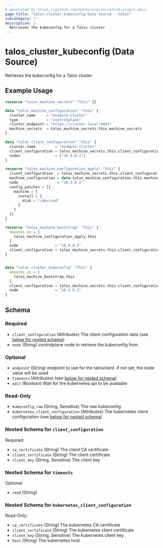 ```yaml
---
# generated by https://github.com/hashicorp/terraform-plugin-docs
page_title: "talos_cluster_kubeconfig Data Source - talos"
subcategory: ""
description: |-
  Retrieves the kubeconfig for a Talos cluster
---
```


# talos_cluster_kubeconfig (Data Source)

Retrieves the kubeconfig for a Talos cluster

## Example Usage

```terraform
resource "talos_machine_secrets" "this" {}

data "talos_machine_configuration" "this" {
  cluster_name     = "example-cluster"
  type             = "controlplane"
  cluster_endpoint = "https://cluster.local:6443"
  machine_secrets  = talos_machine_secrets.this.machine_secrets
}

data "talos_client_configuration" "this" {
  cluster_name         = "example-cluster"
  client_configuration = talos_machine_secrets.this.client_configuration
  nodes                = ["10.5.0.2"]
}

resource "talos_machine_configuration_apply" "this" {
  client_configuration  = talos_machine_secrets.this.client_configuration
  machine_configuration = data.talos_machine_configuration.this.machine_configuration
  node                  = "10.5.0.2"
  config_patches = [{
    machine = {
      install = {
        disk = "/dev/sdd"
      }
    }
  }]
}

resource "talos_machine_bootstrap" "this" {
  depends_on = [
    talos_machine_configuration_apply.this
  ]
  node                 = "10.5.0.2"
  client_configuration = talos_machine_secrets.this.client_configuration
}


data "talos_cluster_kubeconfig" "this" {
  depends_on = [
    talos_machine_bootstrap.this
  ]
  client_configuration = talos_machine_secrets.this.client_configuration
  node                 = "10.5.0.2"
}
```

<!-- schema generated by tfplugindocs -->
## Schema

### Required

- `client_configuration` (Attributes) The client configuration data (see [below for nested schema](#nestedatt--client_configuration))
- `node` (String) controlplane node to retrieve the kubeconfig from

### Optional

- `endpoint` (String) endpoint to use for the talosclient. if not set, the node value will be used
- `timeouts` (Attributes) (see [below for nested schema](#nestedatt--timeouts))
- `wait` (Boolean) Wait for the kubernetes api to be available

### Read-Only

- `kubeconfig_raw` (String, Sensitive) The raw kubeconfig
- `kubernetes_client_configuration` (Attributes) The kubernetes client configuration (see [below for nested schema](#nestedatt--kubernetes_client_configuration))

<a id="nestedatt--client_configuration"></a>
### Nested Schema for `client_configuration`

Required:

- `ca_certificate` (String) The client CA certificate
- `client_certificate` (String) The client certificate
- `client_key` (String, Sensitive) The client key


<a id="nestedatt--timeouts"></a>
### Nested Schema for `timeouts`

Optional:

- `read` (String)


<a id="nestedatt--kubernetes_client_configuration"></a>
### Nested Schema for `kubernetes_client_configuration`

Read-Only:

- `ca_certificate` (String) The kubernetes CA certificate
- `client_certificate` (String) The kubernetes client certificate
- `client_key` (String, Sensitive) The kubernetes client key
- `host` (String) The kubernetes host


